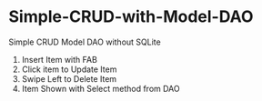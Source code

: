 # Simple-CRUD-with-Model-DAO
Simple CRUD Model DAO without SQLite

1. Insert Item with FAB
2. Click item to Update Item
3. Swipe Left to Delete Item
4. Item Shown with Select method from DAO
